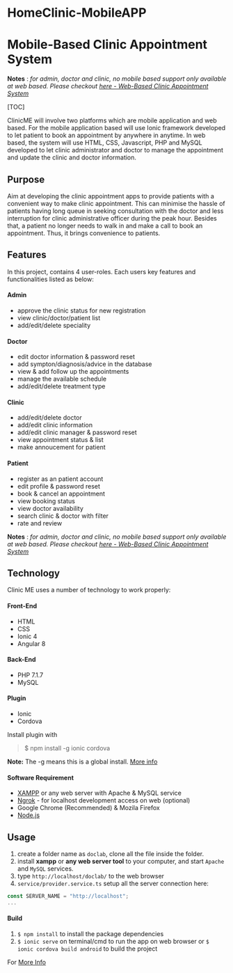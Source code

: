 # HomeClinic-MobileAPP
# Mobile-Based Clinic Appointment System

**Notes** : *for admin, doctor and clinic, no mobile based support only available at web based. Please checkout [here - Web-Based Clinic Appointment System](https://github.com/HariSankarNayak/hospital)*

[TOC]

ClinicME will involve two platforms which are mobile application and web based. For the mobile application based will use Ionic framework developed to let patient to book an appointment by anywhere in anytime. In web based, the system will use HTML, CSS, Javascript, PHP and MySQL developed to let clinic administrator and doctor to manage the appointment and update the clinic and doctor information.

## Purpose
Aim at developing the clinic appointment apps to provide patients with a convenient way to make clinic appointment. This can minimise the hassle of patients having long queue in seeking consultation with the doctor and less interruption for clinic administrative officer during the peak hour. Besides that, a patient no longer needs to walk in and make a call to book an appointment. Thus, it brings convenience to patients.

## Features
In this project, contains 4 user-roles. Each users key features and functionalities listed as below:

#### Admin
- approve the clinic status for new registration
- view clinic/doctor/patient list
- add/edit/delete speciality

#### Doctor
- edit doctor information & password reset
- add sympton/diagnosis/advice in the database
- view & add follow up the appointments
- manage the available schedule
- add/edit/delete treatment type

#### Clinic
- add/edit/delete doctor
- add/edit clinic information
- add/edit clinic manager & password reset
- view appointment status & list
- make annoucement for patient

#### Patient
- register as an patient account
- edit profile & password reset
- book & cancel an appointment
- view booking status
- view doctor availability
- search clinic & doctor with filter
- rate and review

**Notes** : *for admin, doctor and clinic, no mobile based support only available at web based. Please checkout [here - Web-Based Clinic Appointment System](https://github.com/yh-ong/Web-Based-Clinic-Appointment-System)*

## Technology
Clinic ME uses a number of technology to work properly:

#### Front-End
- HTML
- CSS
- Ionic 4
- Angular 8

#### Back-End
- PHP 7.1.7
- MySQL

#### Plugin
- Ionic
- Cordova

Install plugin with
> $ npm install -g ionic cordova

**Note:** The -g means this is a global install. [More info](https://ionicframework.com/docs/v3/intro/installation/)

#### Software Requirement
- [XAMPP](https://www.apachefriends.org/index.html) or any web server with Apache & MySQL service
- [Ngrok](https://ngrok.com/download) - for localhost development access on web (optional)
- Google Chrome (Recommended) & Mozila Firefox
- [Node.js](https://nodejs.org/en/download/)

## Usage
1. create a folder name as `doclab`, clone all the file inside the folder.
2. install **xampp** or **any web server tool** to your computer, and start `Apache` and `MySQL` services.
3. type `http://localhost/doclab/` to the web browser
4. `service/provider.service.ts` setup all the server connection here:

```javascript
const SERVER_NAME = "http://localhost";
...
```

#### Build
1. `$ npm install` to install the package dependencies
2. `$ ionic serve` on terminal/cmd to run the app on web browser or `$ ionic cordova build android` to build the project

For [More Info](https://ionicframework.com/docs/v1/guide/testing.html)
